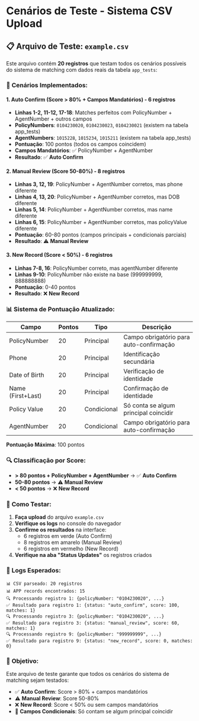 # Cenários de Teste - Sistema CSV Upload

## 📋 **Arquivo de Teste: `example.csv`**

Este arquivo contém **20 registros** que testam todos os cenários possíveis do sistema de matching com dados reais da tabela `app_tests`:

### 🎯 **Cenários Implementados:**

#### **1. Auto Confirm (Score > 80% + Campos Mandatórios) - 6 registros**
- **Linhas 1-2, 11-12, 17-18**: Matches perfeitos com PolicyNumber + AgentNumber + outros campos
- **PolicyNumbers**: `0104230020`, `0104230023`, `0104230021` (existem na tabela app_tests)
- **AgentNumbers**: `1015228`, `1015234`, `1015211` (existem na tabela app_tests)
- **Pontuação**: 100 pontos (todos os campos coincidem)
- **Campos Mandatórios**: ✅ PolicyNumber + AgentNumber
- **Resultado**: ✅ **Auto Confirm**

#### **2. Manual Review (Score 50-80%) - 8 registros**
- **Linhas 3, 12, 19**: PolicyNumber + AgentNumber corretos, mas phone diferente
- **Linhas 4, 13, 20**: PolicyNumber + AgentNumber corretos, mas DOB diferente  
- **Linhas 5, 14**: PolicyNumber + AgentNumber corretos, mas name diferente
- **Linhas 6, 15**: PolicyNumber + AgentNumber corretos, mas policyValue diferente
- **Pontuação**: 60-80 pontos (campos principais + condicionais parciais)
- **Resultado**: ⚠️ **Manual Review**

#### **3. New Record (Score < 50%) - 6 registros**
- **Linhas 7-8, 16**: PolicyNumber correto, mas agentNumber diferente
- **Linhas 9-10**: PolicyNumber não existe na base (999999999, 888888888)
- **Pontuação**: 0-40 pontos
- **Resultado**: ❌ **New Record**

### 📊 **Sistema de Pontuação Atualizado:**

| Campo | Pontos | Tipo | Descrição |
|-------|--------|------|-----------|
| PolicyNumber | 20 | Principal | Campo obrigatório para auto-confirmação |
| Phone | 20 | Principal | Identificação secundária |
| Date of Birth | 20 | Principal | Verificação de identidade |
| Name (First+Last) | 20 | Principal | Confirmação de identidade |
| Policy Value | 20 | Condicional | Só conta se algum principal coincidir |
| AgentNumber | 20 | Condicional | Campo obrigatório para auto-confirmação |

**Pontuação Máxima**: 100 pontos

### 🔍 **Classificação por Score:**

- **> 80 pontos + PolicyNumber + AgentNumber** → ✅ **Auto Confirm**
- **50-80 pontos** → ⚠️ **Manual Review**  
- **< 50 pontos** → ❌ **New Record**

### 🚀 **Como Testar:**

1. **Faça upload** do arquivo `example.csv`
2. **Verifique os logs** no console do navegador
3. **Confirme os resultados** na interface:
   - 6 registros em verde (Auto Confirm)
   - 8 registros em amarelo (Manual Review)
   - 6 registros em vermelho (New Record)
4. **Verifique na aba "Status Updates"** os registros criados

### 📝 **Logs Esperados:**

```
📊 CSV parseado: 20 registros
📊 APP records encontrados: 15
🔍 Processando registro 1: {policyNumber: "0104230020", ...}
✅ Resultado para registro 1: {status: "auto_confirm", score: 100, matches: 1}
🔍 Processando registro 3: {policyNumber: "0104230020", ...}
✅ Resultado para registro 3: {status: "manual_review", score: 60, matches: 1}
🔍 Processando registro 9: {policyNumber: "999999999", ...}
✅ Resultado para registro 9: {status: "new_record", score: 0, matches: 0}
```

### 🎯 **Objetivo:**

Este arquivo de teste garante que todos os cenários do sistema de matching sejam testados:
- ✅ **Auto Confirm**: Score > 80% + campos mandatórios
- ⚠️ **Manual Review**: Score 50-80%
- ❌ **New Record**: Score < 50% ou sem campos mandatórios
- 🔄 **Campos Condicionais**: Só contam se algum principal coincidir
